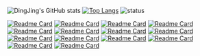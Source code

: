 <!--
**dingjingmaster/dingjingmaster** is a ✨ _special_ ✨ repository because its `README.md` (this file) appears on your GitHub profile.

Here are some ideas to get you started:

- 🔭 I’m currently working on ...
- 🌱 I’m currently learning ...
- 👯 I’m looking to collaborate on ...
- 🤔 I’m looking for help with ...
- 💬 Ask me about ...
- 📫 How to reach me: ...
- 😄 Pronouns: ...
- ⚡ Fun fact: ...
-->
![DingJing's GitHub stats](https://github-readme-stats.vercel.app/api?username=dingjingmaster&show_icons=true&theme=radical&include_all_commits=true&count_private=true&card_width=55%)
[![Top Langs](https://github-readme-stats.vercel.app/api/top-langs/?username=dingjingmaster&layout=compact&langs_count=8&card_width=40%)](https://github.com/dingjingmaster)
![status](https://metrics.lecoq.io/dingjingmaster?template=classic&base.indepth=true&base.hireable=true&base.skip=true&repositories.forks=true&isocalendar=1&languages=1&lines=1&habits=1&followup=1&introduction=1&discussions=1&notable=1&gists=1&traffic=1&base=header%2C%20activity%2C%20community%2C%20repositories%2C%20metadata&base.indepth=true&base.hireable=true&base.skip=true&isocalendar=false&isocalendar.duration=full-year&languages=false&languages.limit=9&languages.threshold=0%25&languages.other=true&languages.colors=github&languages.sections=most-used&languages.indepth=true&languages.analysis.timeout=15&languages.categories=markup%2C%20programming&languages.recent.categories=markup%2C%20programming&languages.recent.load=300&languages.recent.days=14&lines=false&lines.sections=base&lines.repositories.limit=4&lines.history.limit=1&habits=false&habits.from=200&habits.days=14&habits.facts=true&habits.charts=true&habits.charts.type=classic&habits.trim=true&habits.languages.limit=8&habits.languages.threshold=0%25&followup=false&followup.sections=repositories&followup.indepth=true&followup.archived=true&introduction=false&introduction.title=true&discussions=false&discussions.categories=true&discussions.categories.limit=0&notable=false&notable.from=all&notable.repositories=false&notable.indepth=false&notable.types=commit&notable.self=true&traffic=false&gists=false&config.timezone=Asia%2FShanghai&config.twemoji=true&config.octicon=true&config.display=large)

<!-- ![Top Langs](https://github-readme-stats.vercel.app/api/top-langs/?username=dingjingmaster&card_width=360&langs_count=20) -->


<!-- extra repositories -->
[![Readme Card](https://github-readme-stats.vercel.app/api/pin/?username=dingjingmaster&repo=graceful-downloader)](https://github.com/dingjingmaster/graceful-downloader)
[![Readme Card](https://github-readme-stats.vercel.app/api/pin/?username=dingjingmaster&repo=learn-kernel)](https://github.com/dingjingmaster/learn-kernel)
[![Readme Card](https://github-readme-stats.vercel.app/api/pin/?username=dingjingmaster&repo=graceful-grub)](https://github.com/dingjingmaster/graceful-grub)
[![Readme Card](https://github-readme-stats.vercel.app/api/pin/?username=dingjingmaster&repo=graceful-bootloader)](https://github.com/dingjingmaster/graceful-bootloader)
[![Readme Card](https://github-readme-stats.vercel.app/api/pin/?username=dingjingmaster&repo=mini-linux-kernel-x86)](https://github.com/dingjingmaster/mini-linux-kernel-x86)
[![Readme Card](https://github-readme-stats.vercel.app/api/pin/?username=dingjingmaster&repo=linux-config)](https://github.com/dingjingmaster/linux-config)
[![Readme Card](https://github-readme-stats.vercel.app/api/pin/?username=dingjingmaster&repo=iso-integrated)](https://github.com/dingjingmaster/iso-integrated)
[![Readme Card](https://github-readme-stats.vercel.app/api/pin/?username=dingjingmaster&repo=iyuedu_web)](https://github.com/dingjingmaster/iyuedu_web)
[![Readme Card](https://github-readme-stats.vercel.app/api/pin/?username=dingjingmaster&repo=novel_spider)](https://github.com/dingjingmaster/novel_spider)
[![Readme Card](https://github-readme-stats.vercel.app/api/pin/?username=dingjingmaster&repo=service)](https://github.com/dingjingmaster/service)
[![Readme Card](https://github-readme-stats.vercel.app/api/pin/?username=dingjingmaster&repo=demo)](https://github.com/dingjingmaster/demo)
[![Readme Card](https://github-readme-stats.vercel.app/api/pin/?username=dingjingmaster&repo=linux-dependency)](https://github.com/dingjingmaster/linux-dependency)
[![Readme Card](https://github-readme-stats.vercel.app/api/pin/?username=dingjingmaster&repo=graceful-kernel)](https://github.com/dingjingmaster/graceful-kernel)
[![Readme Card](https://github-readme-stats.vercel.app/api/pin/?username=dingjingmaster&repo=graceful-partition)](https://github.com/dingjingmaster/graceful-partition)
